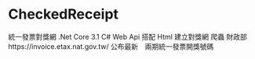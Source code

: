 # CheckedReceipt
統一發票對獎網
.Net Core 3.1 C#
Web Api 搭配 Html 建立對獎網
爬蟲 財政部https://invoice.etax.nat.gov.tw/ 公布最新　兩期統一發票開獎號碼
